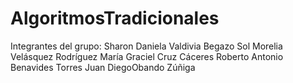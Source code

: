 # AlgoritmosTradicionales
Integrantes del grupo:
Sharon Daniela Valdivia Begazo
Sol Morelia Velásquez Rodríguez
María Graciel Cruz Cáceres
Roberto Antonio Benavides Torres
Juan DiegoObando Zúñiga
